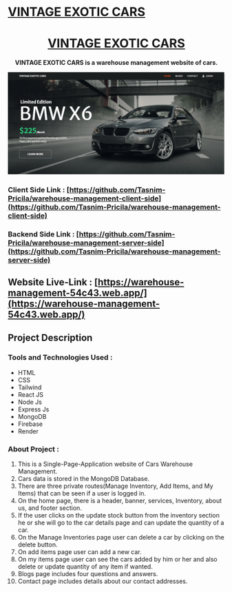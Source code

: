 # [VINTAGE EXOTIC CARS](https://warehouse-management-54c43.web.app/)
<h1 align='center'>
    <a href='https://warehouse-management-54c43.web.app/' target='_blank'>
        VINTAGE EXOTIC CARS
    </a>
</h1>

<p align='center'>
    <b> VINTAGE EXOTIC CARS is a warehouse management website of cars. </b>
</p>

<p align='center'>
    <img src='./src/images/vintage.png'>
</p>

### Client Side Link : [https://github.com/Tasnim-Pricila/warehouse-management-client-side](https://github.com/Tasnim-Pricila/warehouse-management-client-side)
### Backend Side Link : [https://github.com/Tasnim-Pricila/warehouse-management-server-side](https://github.com/Tasnim-Pricila/warehouse-management-server-side) 
## Website Live-Link : [https://warehouse-management-54c43.web.app/](https://warehouse-management-54c43.web.app/) 

## **Project Description**

### **Tools and Technologies Used** :

* HTML
* CSS
* Tailwind
* React JS
* Node Js
* Express Js
* MongoDB
* Firebase
* Render

### **About Project** :

1. This is a Single-Page-Application website of Cars Warehouse Management.
2. Cars data is stored in the MongoDB Database.
3. There are three private routes(Manage Inventory, Add Items, and My Items) that can be seen if a user is logged in.
4. On the home page, there is a header, banner, services, Inventory, about us, and footer section.
5. If the user clicks on the update stock button from the inventory section he or she will go to the car details page and can update the quantity of a car.
6. On the Manage Inventories page user can delete a car by clicking on the delete button.
7. On add items page user can add a new car.
8. On my items page user can see the cars added by him or her and also delete or update quantity of any item if wanted.
9. Blogs page includes four questions and answers.
10. Contact page includes details about our contact addresses.

